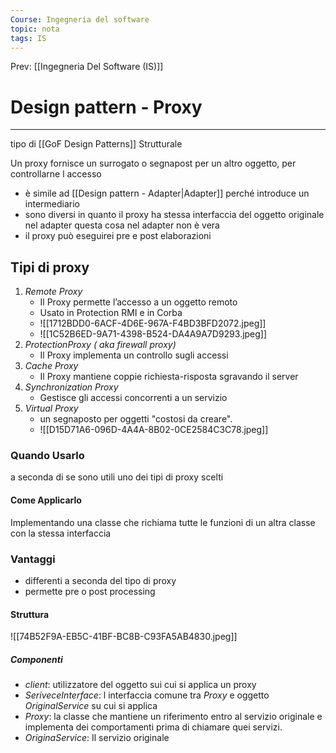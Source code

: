 ```yaml
---
Course: Ingegneria del software
topic: nota
tags: IS
---
```


Prev: [[Ingegneria Del Software (IS)]]

# Design pattern - Proxy
---

tipo di [[GoF Design Patterns]]  Strutturale


Un proxy fornisce un surrogato o segnapost per un altro oggetto, per controllarne l accesso
- è simile ad [[Design pattern - Adapter|Adapter]] perché introduce un intermediario
- sono diversi in quanto il proxy ha stessa interfaccia  del oggetto originale nel adapter questa cosa nel adapter non è vera
- il proxy può eseguirei pre e post elaborazioni

## Tipi di proxy
1. _Remote Proxy_ 
	- Il Proxy permette l’accesso a un oggetto remoto
	- Usato in Protection RMI e in Corba 
	- ![[1712BDD0-6ACF-4D6E-967A-F4BD3BFD2072.jpeg]]
	- ![[1C52B6ED-9A71-4398-B524-DA4A9A7D9293.jpeg]]
2.  _ProtectionProxy ( aka firewall proxy)_ 
	- Il Proxy implementa un controllo sugli accessi 
3. _Cache Proxy_ 
	- Il Proxy mantiene coppie richiesta-risposta sgravando il server
4. _Synchronization Proxy_
	- Gestisce gli accessi concorrenti a un servizio
5. _Virtual Proxy_
	-  un segnaposto per oggetti "costosi da creare".
	- ![[D15D71A6-096D-4A4A-8B02-0CE2584C3C78.jpeg]]

### Quando Usarlo 
 a seconda di se sono utili uno dei tipi di proxy scelti 

#### Come Applicarlo 
Implementando una classe che richiama tutte le funzioni di un altra classe con la stessa interfaccia 

### Vantaggi
- differenti a seconda del tipo di proxy
- permette pre o post processing
#### Struttura 
![[74B52F9A-EB5C-41BF-BC8B-C93FA5AB4830.jpeg]]

##### Componenti 
- _client_: utilizzatore del oggetto sui cui si applica un proxy
- _SeriveceInterface_: l interfaccia comune tra _Proxy_ e oggetto _OriginalService_ su cui si applica 
- _Proxy_: la classe che mantiene un riferimento entro al servizio originale e implementa dei comportamenti prima di chiamare quei servizi.
- _OriginaService_: Il servizio originale